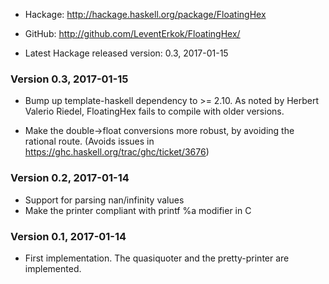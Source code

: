 * Hackage: <http://hackage.haskell.org/package/FloatingHex>
* GitHub:  <http://github.com/LeventErkok/FloatingHex/>

* Latest Hackage released version: 0.3, 2017-01-15

### Version 0.3, 2017-01-15

  * Bump up template-haskell dependency to >= 2.10. As noted by Herbert Valerio Riedel,
    FloatingHex fails to compile with older versions.

  * Make the double->float conversions more robust, by avoiding the rational route.
    (Avoids issues in https://ghc.haskell.org/trac/ghc/ticket/3676)

### Version 0.2, 2017-01-14

  * Support for parsing nan/infinity values
  * Make the printer compliant with printf %a modifier in C

### Version 0.1, 2017-01-14

  * First implementation. The quasiquoter and the pretty-printer are implemented.
